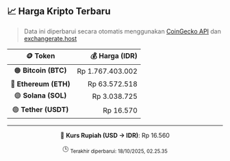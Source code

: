 

<!-- HARGA_KRIPTO -->
## 📈 Harga Kripto Terbaru

> Data ini diperbarui secara otomatis menggunakan [CoinGecko API](https://www.coingecko.com/) dan [exchangerate.host](https://exchangerate.host/)

<div align="center">

| 🪙 Token | 💰 Harga (IDR) |
|:------:|---------------:|
| 🟠 **Bitcoin (BTC)**   | Rp 1.767.403.002 |
| 🔵 **Ethereum (ETH)**  | Rp 63.572.518 |
| 🟣 **Solana (SOL)**    | Rp 3.038.725 |
| 🟢 **Tether (USDT)**   | Rp 16.570 |

---

💱 **Kurs Rupiah (USD → IDR)**: Rp 16.560

🕒 <sub>Terakhir diperbarui: 18/10/2025, 02.25.35</sub>

</div>
<!-- /HARGA_KRIPTO -->